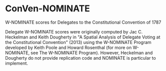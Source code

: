 # ConVen-NOMINATE
W-NOMINATE scores for Delegates to the Constitutional Convention of 1787

Delegate W-NOMINATE scores were originally computed  by Jac C. Heckelman and Keith Dougherty in "A Spatial Analysis of Delegate Voting at the Constitutional Convention" (2013) using the W-NOMINATE Program developed by Keith Poole and Howard Rosenthal (for more on W-NOMINATE, see The W-NOMINATE Program).   However, Heckelman and Dougherty do not provide replication code and NOMINATE is particular to implement.

